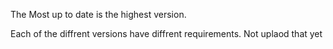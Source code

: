 The Most up to date is the highest version. 

Each of the diffrent versions have diffrent requirements. Not uplaod that yet
